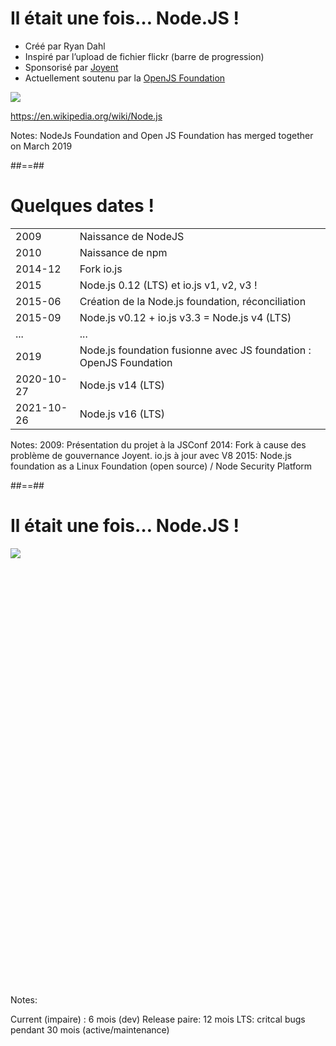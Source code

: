 <!-- .slide: class="two-column-layout"-->

# Il était une fois… Node.JS !

* Créé par Ryan Dahl
* Inspiré par l’upload de fichier flickr (barre de progression)
* Sponsorisé par [Joyent](https://www.joyent.com/)
* Actuellement soutenu par la [OpenJS Foundation](https://openjsf.org/)

![](./assets/images/320px-Ryan_Dahl.jpg)

https://en.wikipedia.org/wiki/Node.js

Notes:
NodeJs Foundation and Open JS Foundation has merged together on March 2019

##==##

<!-- .slide -->

# Quelques dates !

| | |
|--|---|
|2009|Naissance de NodeJS|
|2010|Naissance de npm|
|2014-12|Fork io.js|
|2015|Node.js 0.12 (LTS) et io.js v1, v2, v3 !|
|2015-06|Création de la Node.js foundation, réconciliation|
|2015-09|Node.js v0.12 + io.js v3.3 = Node.js v4 (LTS)|
|...|...|
|2019|Node.js foundation fusionne avec JS foundation : OpenJS Foundation|
|2020-10-27|Node.js v14 (LTS)|
|2021-10-26|Node.js v16 (LTS)|

Notes:
2009: Présentation du projet à la JSConf
2014: Fork à cause des problème de gouvernance Joyent. io.js à jour avec V8
2015: Node.js foundation as a Linux Foundation (open source) / Node Security Platform

##==##

<!-- .slide class="full-center" -->

# Il était une fois… Node.JS !

<div style="height:700px; width:100%;">
<img class="full-height center" src="./assets/images/release-schedule.svg">
</div>

Notes:

Current (impaire) : 6 mois (dev)
Release paire: 12 mois
LTS: critcal bugs pendant 30 mois (active/maintenance)
